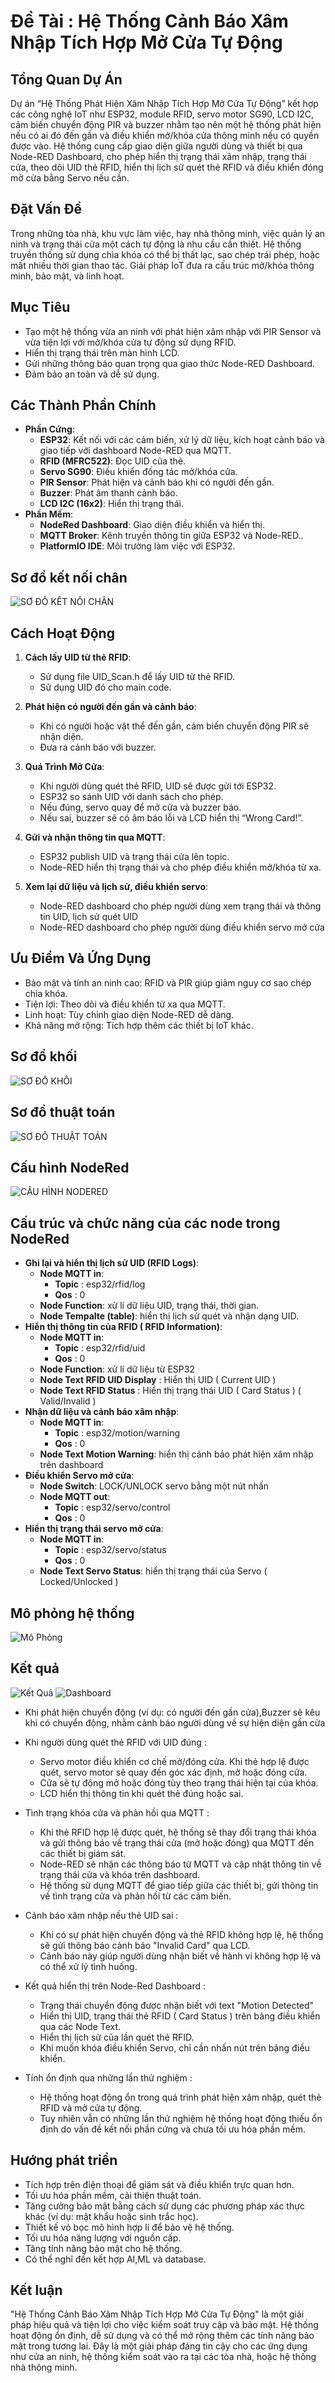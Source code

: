 # Đề Tài : Hệ Thống Cảnh Báo Xâm Nhập Tích Hợp Mở Cửa Tự Động

## Tổng Quan Dự Án
Dự án “Hệ Thống Phát Hiện Xâm Nhập Tích Hợp Mở Cửa Tự Động” kết hợp các công nghệ IoT như ESP32, module RFID, servo motor SG90, LCD I2C, cảm biến chuyển động PIR và buzzer nhằm tạo nên một hệ thống phát hiện nếu có ai đó đến gần và điều khiển mở/khóa cửa thông minh nếu có quyền được vào. Hệ thống cung cấp giao diện giữa người dùng và thiết bị qua Node-RED Dashboard, cho phép hiển thị trạng thái xâm nhập, trạng thái cửa, theo dõi UID thẻ RFID, hiển thị lịch sử quét thẻ RFID và điều khiển đóng mở cửa bằng Servo nếu cần.

## Đặt Vấn Đề
Trong những tòa nhà, khu vực làm việc, hay nhà thông minh, việc quản lý an ninh và trạng thái cửa một cách tự động là nhu cầu cần thiết. Hệ thống truyền thống sử dụng chìa khóa có thể bị thất lạc, sao chép trái phép, hoặc mất nhiều thời gian thao tác. Giải pháp IoT đưa ra cấu trúc mở/khóa thông minh, bảo mật, và linh hoạt.

## Mục Tiêu
   - Tạo một hệ thống vừa an ninh với phát hiện xâm nhập với PIR Sensor và vừa tiện lợi với mở/khóa cửa tự động sử dụng RFID.
   - Hiển thị trạng thái trên màn hình LCD.
   - Gửi những thông báo quan trọng qua giao thức Node-RED Dashboard.
   - Đảm bảo an toàn và dễ sử dụng.

## Các Thành Phần Chính
- **Phần Cứng**:
  - **ESP32**: Kết nối với các cảm biến, xử lý dữ liệu, kích hoạt cảnh báo và giao tiếp với dashboard Node-RED qua MQTT.
  - **RFID (MFRC522)**: Đọc UID của thẻ.
  - **Servo SG90**: Điều khiển đống tác mở/khóa cửa.
  - **PIR Sensor**: Phát hiện và cảnh báo khi có người đến gần.
  - **Buzzer**: Phát âm thanh cảnh báo.
  - **LCD I2C (16x2)**: Hiển thị trạng thái.
- **Phần Mềm**:
  - **NodeRed Dashboard**: Giao diện điều khiển và hiển thị.
  - **MQTT Broker**: Kênh truyền thông tin giữa ESP32 và Node-RED..
  - **PlatformIO IDE**: Môi trường làm việc với ESP32.

## Sơ đồ kết nối chân
![SƠ ĐỒ KẾT NỐI CHÂN](images/MyPinConnectionDiagram.png)


## Cách Hoạt Động
1. **Cách lấy UID từ thẻ RFID**:
   - Sử dụng file UID_Scan.h để lấy UID từ thẻ RFID.
   - Sử dụng UID đó cho main code.

2. **Phát hiện có người đến gần và cảnh báo**:
   - Khi có người hoặc vật thể đến gần, cảm biến chuyển động PIR sẽ nhận diện.
   - Đưa ra cảnh báo với buzzer.

3. **Quá Trình Mở Cửa**:
   - Khi người dùng quét thẻ RFID, UID sẽ được gửi tới ESP32.
   - ESP32 so sánh UID với danh sách cho phép.
   - Nếu đúng, servo quay để mở cửa và buzzer báo.
   - Nếu sai, buzzer sẽ có âm báo lỗi và LCD hiển thị “Wrong Card!”.

4. **Gửi và nhận thông tin qua MQTT**:
   - ESP32 publish UID và trạng thái cửa lên topic.
   - Node-RED hiển thị trạng thái và cho phép điều khiển mở/khóa từ xa.

5. **Xem lại dữ liệu và lịch sử, điều khiển servo**:
   - Node-RED dashboard cho phép người dùng xem trạng thái và thông tin UID, lịch sử quét UID
   - Node-RED dashboard cho phép người dùng điều khiển servo mở cửa

## Ưu Điểm Và Ứng Dụng
   - Bảo mật và tính an ninh cao: RFID và PIR giúp giảm nguy cơ sao chép chìa khóa.
   - Tiện lợi: Theo dõi và điều khiển từ xa qua MQTT.
   - Linh hoạt: Tùy chỉnh giao diện Node-RED dễ dàng.
   - Khả năng mở rộng: Tích hợp thêm các thiết bị IoT khác.

## Sơ đồ khối 
![SƠ ĐỒ KHỐI](images/MyBlockDiagram.png)

## Sơ đồ thuật toán
![SƠ ĐỒ THUẬT TOÁN](images/MyFlowchart.png)

## Cấu hình NodeRed
![CẤU HÌNH NODERED](images/MyNodeRed.png)

## Cấu trúc và chức năng của các node trong NodeRed
- **Ghi lại và hiển thị lịch sử UID (RFID Logs)**:
  - **Node MQTT in**:
    - **Topic** : esp32/rfid/log
    - **Qos** : 0
  - **Node Function**: xử lí dữ liệu UID, trạng thái, thời gian.
  - **Node Tempalte (table)**: hiển thị lịch sử quét và nhận dạng UID.
- **Hiển thị thông tin của RFID ( RFID Information)**:
  - **Node MQTT in**:
    - **Topic** : esp32/rfid/uid
    - **Qos** : 0
  - **Node Function**: xử lí dữ liệu từ ESP32
  - **Node Text RFID UID Display** : Hiển thị UID ( Current UID )
  - **Node Text RFID Status** : Hiển thị trạng thái UID ( Card Status ) ( Valid/Invalid )
- **Nhận dữ liệu và cảnh báo xâm nhập**:
  - **Node MQTT in**:
    - **Topic** : esp32/motion/warning
    - **Qos** : 0
  - **Node Text Motion Warning**: hiển thị cảnh báo phát hiện xâm nhập trên dashboard
- **Điều khiển Servo mở cửa**:
  - **Node Switch**: LOCK/UNLOCK servo bằng một nút nhấn 
  - **Node MQTT out**:
    - **Topic** : esp32/servo/control
    - **Qos** : 0
- **Hiển thị trạng thái servo mở cửa**: 
  - **Node MQTT in**:
    - **Topic** : esp32/servo/status
    - **Qos** : 0
  - **Node Text Servo Status**: hiển thị trạng thái của Servo ( Locked/Unlocked )
    
## Mô phỏng hệ thống 
![Mô Phỏng](images/MySystemSimulation.png)

## Kết quả  
![Kết Quả]()
![Dashboard]()
  - Khi phát hiện chuyển động (ví dụ: có người đến gần cửa),Buzzer sẽ kêu khi có chuyển động, nhằm cảnh báo người dùng về sự hiện diện gần cửa
    
  - Khi người dùng quét thẻ RFID với UID đúng :
    - Servo motor điều khiển cơ chế mở/đóng cửa. Khi thẻ hợp lệ được quét, servo motor sẽ quay đến góc xác định, mở hoặc đóng cửa.
    - Cửa sẽ tự động mở hoặc đóng tùy theo trạng thái hiện tại của khóa.
    - LCD hiển thị thông tin khi quét thẻ đúng hoặc sai.
   
  - Tình trạng khóa cửa và phản hồi qua MQTT : 
    - Khi thẻ RFID hợp lệ được quét, hệ thống sẽ thay đổi trạng thái khóa và gửi thông báo về trạng thái cửa (mở hoặc đóng) qua MQTT đến các thiết bị giám sát.
    - Node-RED sẽ nhận các thông báo từ MQTT và cập nhật thông tin về trạng thái cửa và khóa trên dashboard.
    - Hệ thống sử dụng MQTT để giao tiếp giữa các thiết bị, gửi thông tin về tình trạng cửa và phản hồi từ các cảm biến.

  - Cảnh báo xâm nhập nếu thẻ UID sai :
    - Khi có sự phát hiện chuyển động và thẻ RFID không hợp lệ, hệ thống sẽ gửi thông báo cảnh báo "Invalid Card" qua LCD.
    - Cảnh báo này giúp người dùng nhận biết về hành vi không hợp lệ và có thể xử lý tình huống.

  - Kết quả hiển thị trên Node-Red Dashboard :
    - Trạng thái chuyển động được nhận biết với text "Motion Detected"
    - Hiển thị UID, trạng thái thẻ RFID ( Card Status ) trên bảng điều khiển qua các Node Text.
    - Hiển thị lịch sử của lần quét thẻ RFID.
    - Khi muốn khóa điều khiển Servo, chỉ cần nhấn nút trên bảng điều khiển.

  - Tính ổn định qua những lần thử nghiệm :
    - Hệ thống hoạt động ổn trong quá trình phát hiện xâm nhập, quét thẻ RFID và mở cửa tự động.
    - Tuy nhiên vẫn có những lần thử nghiệm hệ thống hoạt động thiếu ổn định do vấn đề kết nối phần cứng và chưa tối ưu hóa phần mềm.

## Hướng phát triển
  - Tích hợp trên điện thoại để giám sát và điều khiển trực quan hơn.
  - Tối ưu hóa phần mềm, cải thiện thuật toán.
  - Tăng cường bảo mật bằng cách sử dụng các phương pháp xác thực khác (ví dụ: mật khẩu hoặc sinh trắc học).
  - Thiết kế vỏ bọc mô hình hợp lí để bảo vệ hệ thống.
  - Tối ưu hóa năng lượng với nguồn cấp.
  - Tăng tính năng bảo mật cho hệ thống.
  - Có thể nghĩ đến kết hợp AI,ML và database.

## Kết luận 
"Hệ Thống Cảnh Báo Xâm Nhập Tích Hợp Mở Cửa Tự Động" là một giải pháp hiệu quả và tiện lợi cho việc kiểm soát truy cập và bảo mật. Hệ thống hoạt động ổn định, dễ sử dụng và có thể mở rộng thêm các tính năng bảo mật trong tương lai. Đây là một giải pháp đáng tin cậy cho các ứng dụng như cửa an ninh, hệ thống kiểm soát vào ra tại các tòa nhà, hoặc hệ thống nhà thông minh.






